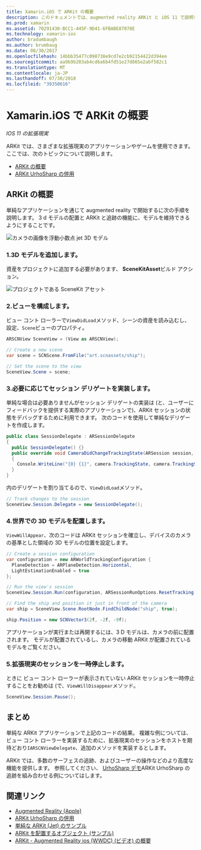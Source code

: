 ```yaml
---
title: Xamarin.iOS で ARKit の概要
description: このドキュメントでは、augmented reality ARKit と iOS 11 で説明します。 これには、アプリへの 3D モデルを追加、構成、ビュー、セッション デリゲートを実装、世界では、3 D モデルを配置および augmented reality セッションを一時停止する方法について説明します。
ms.prod: xamarin
ms.assetid: 70291430-BCC1-445F-9D41-6FBABE87078E
ms.technology: xamarin-ios
author: bradumbaugh
ms.author: brumbaug
ms.date: 08/30/2017
ms.openlocfilehash: 14bbb35477c098738e9cd7e2cb92154422d394ee
ms.sourcegitcommit: aa9b9b203ab4cd6a6b4fd51e27d865e2abf582c1
ms.translationtype: MT
ms.contentlocale: ja-JP
ms.lasthandoff: 07/30/2018
ms.locfileid: "39350616"
---
```

# <a name="introduction-to-arkit-in-xamarinios"></a>Xamarin.iOS で ARKit の概要

_IOS 11 の拡張現実_

ARKit では、さまざまな拡張現実のアプリケーションやゲームを使用できます。 ここでは、次のトピックについて説明します。

- [ARKit の概要](#gettingstarted)
- [ARKit UrhoSharp の併用](urhosharp.md)

<a name="gettingstarted" />

## <a name="getting-started-with-arkit"></a>ARKit の概要

単純なアプリケーションを通じて augmented reality で開始するに次の手順を説明します。 3 d モデルの配置と ARKit と追跡の機能に、モデルを維持できるようにすることです。

![カメラの画像を浮動小数点 jet 3D モデル](images/jet-sml.png)

### <a name="1-add-a-3d-model"></a>1.3D モデルを追加します。

資産をプロジェクトに追加する必要があります、 **SceneKitAsset**ビルド アクション。

![プロジェクトである SceneKit アセット](images/scene-assets.png)


### <a name="2-configure-the-view"></a>2.ビューを構成します。

ビュー コント ローラーで`ViewDidLoad`メソッド、シーンの資産を読み込むし、設定、`Scene`ビューのプロパティ。

```csharp
ARSCNView SceneView = (View as ARSCNView);

// Create a new scene
var scene = SCNScene.FromFile("art.scnassets/ship");

// Set the scene to the view
SceneView.Scene = scene;
```

### <a name="3-optionally-implement-a-session-delegate"></a>3.必要に応じてセッション デリゲートを実装します。

単純な場合は必要ありませんがセッション デリゲートの実装は (と、ユーザーにフィードバックを提供する実際のアプリケーションで)、ARKit セッションの状態をデバッグするために利用できます。 次のコードを使用して単純なデリゲートを作成します。

```csharp
public class SessionDelegate : ARSessionDelegate
{
  public SessionDelegate() {}
  public override void CameraDidChangeTrackingState(ARSession session, ARCamera camera)
  {
    Console.WriteLine("{0} {1}", camera.TrackingState, camera.TrackingStateReason);
  }
}
```

内のデリゲートを割り当てるので、`ViewDidLoad`メソッド。

```csharp
// Track changes to the session
SceneView.Session.Delegate = new SessionDelegate();
```

### <a name="4-position-the-3d-model-in-the-world"></a>4.世界での 3D モデルを配置します。

`ViewWillAppear`、次のコードは ARKit セッションを確立し、デバイスのカメラの基準とした領域の 3D モデルの位置を設定します。

```csharp
// Create a session configuration
var configuration = new ARWorldTrackingConfiguration {
  PlaneDetection = ARPlaneDetection.Horizontal,
  LightEstimationEnabled = true
};

// Run the view's session
SceneView.Session.Run(configuration, ARSessionRunOptions.ResetTracking);

// Find the ship and position it just in front of the camera
var ship = SceneView.Scene.RootNode.FindChildNode("ship", true);

ship.Position = new SCNVector3(2f, -2f, -9f);
```

アプリケーションが実行または再開するには、3 D モデルは、カメラの前に配置されます。 モデルが配置されているし、カメラの移動 ARKit が配置されているモデルをご覧ください。

### <a name="5-pause-the-augmented-reality-session"></a>5.拡張現実のセッションを一時停止します。

ときに ビュー コント ローラーが表示されていない ARKit セッションを一時停止することをお勧めは (で、`ViewWillDisappear`メソッド。

```csharp
SceneView.Session.Pause();
```

## <a name="summary"></a>まとめ

単純な ARKit アプリケーションで上記のコードの結果。 複雑な例については、ビュー コント ローラーを実装するために、拡張現実のセッションをホストを期待どおり`IARSCNViewDelegate`、追加のメソッドを実装するとします。

ARKit では、多数のサーフェスの追跡、およびユーザーの操作などのより高度な機能を提供します。 参照してください、 [UrhoSharp デモ](urhosharp.md)ARKit UrhoSharp の追跡を組み合わせる例についてはします。


## <a name="related-links"></a>関連リンク

- [Augmented Reality (Apple)](https://developer.apple.com/arkit/)
- [ARKit UrhoSharp の併用](urhosharp.md)
- [単純な ARKit (Jet) のサンプル](https://developer.xamarin.com/samples/monotouch/ios11/ARKitSample/)
- [ARKit を配置するオブジェクト (サンプル)](https://developer.xamarin.com/samples/monotouch/ios11/ARKitPlacingObjects/)
- [ARKit - Augmented Reality ios (WWDC) (ビデオ) の概要](https://developer.apple.com/videos/play/wwdc2017/602/)
